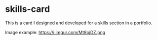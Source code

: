 # skills-card

This is a card I designed and developed for a skills section in a portfolio.

Image example:
https://i.imgur.com/Mt8ojDZ.png